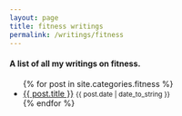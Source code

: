 ```yaml
---
layout: page
title: fitness writings
permalink: /writings/fitness
---
```


#### A list of all my writings on fitness. 

<ul>
  {% for post in site.categories.fitness %}
    <li>
    	<a href="{{ post.url }}">{{ post.title }}</a> <small>{{ post.date | date_to_string }}</small>
    </li>
  {% endfor %}
</ul>
